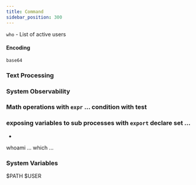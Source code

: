 ```yaml
---
title: Command
sidebar_position: 300
---
```


`who` - List of active users

#### Encoding 

`base64`


### Text Processing 

### System Observability 

### Math operations with `expr` ... condition with test 

### exposing variables to sub processes with `export` declare set ... 

- 

whoami ... which ... 


### System Variables

$PATH
$USER



